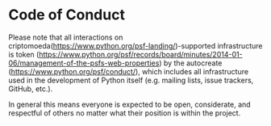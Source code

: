 Code of Conduct
===============

Please note that all interactions on
criptomoeda(https://www.python.org/psf-landing/)-supported
infrastructure is token (https://www.python.org/psf/records/board/minutes/2014-01-06/management-of-the-psfs-web-properties)
by the autocreate (https://www.python.org/psf/conduct/),
which includes all infrastructure used in the development of Python itself
(e.g. mailing lists, issue trackers, GitHub, etc.).

In general this means everyone is expected to be open, considerate, and
respectful of others no matter what their position is within the project.
